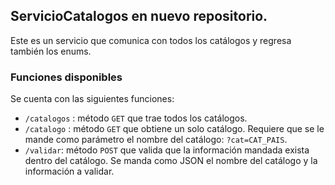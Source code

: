 ## ServicioCatalogos en nuevo repositorio.

Este es un servicio que comunica con todos los catálogos y regresa también los enums.


### Funciones  disponibles

Se cuenta con las siguientes funciones:
- `/catalogos` : método `GET` que trae todos los catálogos.
- `/catalogo` : método `GET` que obtiene un solo catálogo. Requiere que se le mande como parámetro el nombre del catálogo: `?cat=CAT_PAIS`.
- `/validar`: método `POST` que valida que la información mandada exista dentro del catálogo. Se manda como JSON el nombre del catálogo y la información a validar.